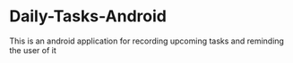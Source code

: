 # Daily-Tasks-Android
This is an android application for recording upcoming tasks and reminding the user of it
